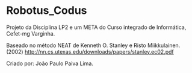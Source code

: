 # Robotus_Codus
Projeto da Disciplina LP2 e um META do Curso integrado de Informática, Cefet-mg Varginha.


Baseado no método NEAT de Kenneth O. Stanley e Risto Miikkulainen.(2002) http://nn.cs.utexas.edu/downloads/papers/stanley.ec02.pdf

Criado por: João Paulo Paiva Lima.
